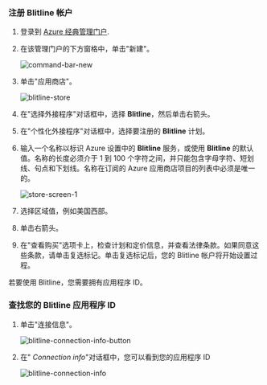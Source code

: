 
### 注册 Blitline 帐户

1. 登录到 [Azure 经典管理门户](https://manage.windowsazure.cn).

2. 在该管理门户的下方窗格中，单击"新建"。

    ![command-bar-new][command-bar-new]

3. 单击"应用商店"。

    ![blitline-store][blitline-store]

4. 在"选择外接程序"对话框中，选择 **Blitline**，然后单击右箭头。

5. 在"个性化外接程序"对话框中，选择要注册的 **Blitline** 计划。

6. 输入一个名称以标识 Azure 设置中的 **Blitline** 服务，或使用 **Blitline** 的默认值。名称的长度必须介于 1 到 100 个字符之间，并只能包含字母字符、短划线、句点和下划线。名称在订阅的 Azure 应用商店项目的列表中必须是唯一的。

    ![store-screen-1][store-screen-1]

7. 选择区域值，例如美国西部。 

8. 单击右箭头。

9. 在"查看购买"选项卡上，检查计划和定价信息，并查看法律条款。如果同意这些条款，请单击复选标记。单击复选标记后，您的 Blitline 帐户将开始设置过程。 

若要使用 Blitline，您需要拥有应用程序 ID。

### 查找您的 Blitline 应用程序 ID ###

1. 单击"连接信息"。

    ![blitline-connection-info-button][blitline-connection-info-button]

2. 在" *Connection info*"对话框中，您可以看到您的应用程序 ID

    ![blitline-connection-info][blitline-connection-info]

<!--images-->

[command-bar-new]: ./media/blitline-signup/blitline_bar_new.png
[blitline-store]: ./media/blitline-signup/blitline_offerings_store.png
[store-screen-1]: ./media/blitline-signup/blitline_purchase.jpg
[blitline-connection-info-button]: ./media/blitline-signup/blitline_connection_info_button.png
[blitline-connection-info]: ./media/blitline-signup/blitline_connection_info_screen.jpeg

<!--HONumber=41-->
